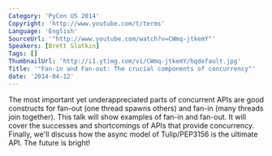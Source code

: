 ```yaml
---
Category: 'PyCon US 2014'
Copyright: 'http://www.youtube.com/t/terms'
Language: 'English'
SourceUrl: '"http://www.youtube.com/watch?v=CWmq-jtkemY"'
Speakers: [Brett Slatkin]
Tags: []
ThumbnailUrl: 'http://i1.ytimg.com/vi/CWmq-jtkemY/hqdefault.jpg'
Title: '"Fan-in and Fan-out: The crucial components of concurrency"'
date: '2014-04-12'
---
```

The most important yet underappreciated parts of concurrent APIs are good constructs for fan-out (one thread spawns others) and fan-in (many threads join together). This talk will show examples of fan-in and fan-out. It will cover the successes and shortcomings of APIs that provide concurrency. Finally, we'll discuss how the async model of Tulip/PEP3156 is the ultimate API. The future is bright!